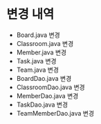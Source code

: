 # 변경 내역
- Board.java 변경
- Classroom.java 변경
- Member.java 변경
- Task.java 변경
- Team.java 변경
- BoardDao.java 변경
- ClassroomDao.java 변경
- MemberDao.java 변경
- TaskDao.java 변경
- TeamMemberDao.java 변경